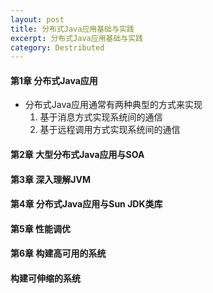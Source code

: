 ```yaml
---
layout: post
title: 分布式Java应用基础与实践
excerpt: 分布式Java应用基础与实践
category: Destributed
---
```


#### 第1章 分布式Java应用

- 分布式Java应用通常有两种典型的方式来实现
  1. 基于消息方式实现系统间的通信
  2. 基于远程调用方式实现系统间的通信

#### 第2章 大型分布式Java应用与SOA

#### 第3章 深入理解JVM

#### 第4章 分布式Java应用与Sun JDK类库

#### 第5章 性能调优

#### 第6章 构建高可用的系统

#### 构建可伸缩的系统
